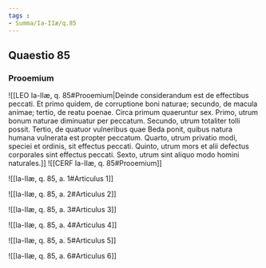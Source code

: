 ```yaml
---
tags : 
- Summa/Ia-IIæ/q.85
---
```


## Quaestio 85

### Prooemium

![[LEO Ia-IIæ, q. 85#Prooemium|Deinde considerandum est de effectibus peccati. Et primo quidem, de corruptione boni naturae; secundo, de macula animae; tertio, de reatu poenae. Circa primum quaeruntur sex. Primo, utrum bonum naturae diminuatur per peccatum. Secundo, utrum totaliter tolli possit. Tertio, de quatuor vulneribus quae Beda ponit, quibus natura humana vulnerata est propter peccatum. Quarto, utrum privatio modi, speciei et ordinis, sit effectus peccati. Quinto, utrum mors et alii defectus corporales sint effectus peccati. Sexto, utrum sint aliquo modo homini naturales.]]
![[CERF Ia-IIæ, q. 85#Prooemium]]

![[Ia-IIæ, q. 85, a. 1#Articulus 1]]

![[Ia-IIæ, q. 85, a. 2#Articulus 2]]

![[Ia-IIæ, q. 85, a. 3#Articulus 3]]

![[Ia-IIæ, q. 85, a. 4#Articulus 4]]

![[Ia-IIæ, q. 85, a. 5#Articulus 5]]

![[Ia-IIæ, q. 85, a. 6#Articulus 6]]


